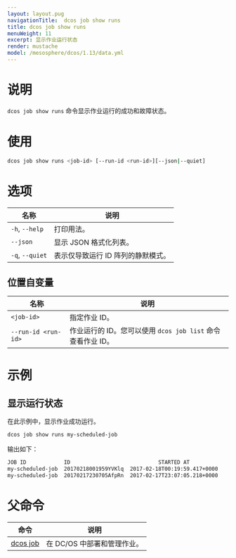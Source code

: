 ```yaml
---
layout: layout.pug
navigationTitle:  dcos job show runs
title: dcos job show runs
menuWeight: 11
excerpt: 显示作业运行状态
render: mustache
model: /mesosphere/dcos/1.13/data.yml
---
```



# 说明
`dcos job show runs` 命令显示作业运行的成功和故障状态。

# 使用

```bash
dcos job show runs <job-id> [--run-id <run-id>][--json|--quiet]
```

# 选项

| 名称 | 说明 |
|---------|-------------|
|`-h`, `--help` | 打印用法。 |
| `--json`   | 显示 JSON 格式化列表。|
| `-q`, `--quiet` | 表示仅导致运行 ID 阵列的静默模式。 |

## 位置自变量

| 名称 | 说明 |
|---------|-------------|
| `<job-id>`   | 指定作业 ID。|
| `--run-id <run-id>`   | 作业运行的 ID。您可以使用 `dcos job list` 命令查看作业 ID。|



# 示例

## 显示运行状态

在此示例中，显示作业成功运行。

```bash
dcos job show runs my-scheduled-job
```

输出如下：

```bash
JOB ID            ID                            STARTED AT
my-scheduled-job  20170218001959YVKlq  2017-02-18T00:19:59.417+0000
my-scheduled-job  20170217230705AfpRn  2017-02-17T23:07:05.218+0000
```

# 父命令

| 命令 | 说明 |
|---------|-------------|
| [dcos job](/mesosphere/dcos/cn/1.13/cli/command-reference/dcos-job/) |  在 DC/OS 中部署和管理作业。 |
